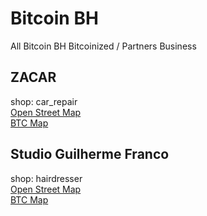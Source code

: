 # Bitcoin BH
All Bitcoin BH Bitcoinized / Partners Business

## ZACAR
shop: car_repair  
[Open Street Map](https://www.openstreetmap.org/node/12747739338)  
[BTC Map](https://btcmap.org/merchant/node:12747739338) 


## Studio Guilherme Franco
shop: hairdresser  
[Open Street Map](https://www.openstreetmap.org/node/12682198306)  
[BTC Map](https://btcmap.org/merchant/node:12682198306) 
